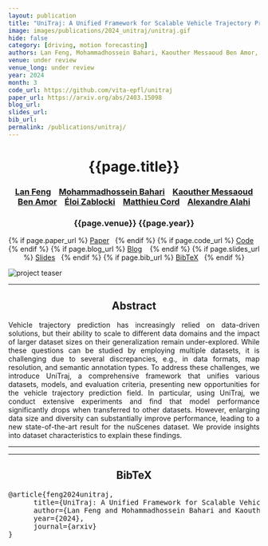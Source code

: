 ```yaml
---
layout: publication
title: "UniTraj: A Unified Framework for Scalable Vehicle Trajectory Prediction" 
image: images/publications/2024_unitraj/unitraj.gif
hide: false
category: [driving, motion forecasting]
authors: Lan Feng, Mohammadhossein Bahari, Kaouther Messaoud Ben Amor, Éloi Zablocki, Matthieu Cord, Alexandre Alahi
venue: under review
venue_long: under review
year: 2024
month: 3
code_url: https://github.com/vita-epfl/unitraj
paper_url: https://arxiv.org/abs/2403.15098
blog_url: 
slides_url: 
bib_url: 
permalink: /publications/unitraj/
---
```


<h1 align="center"> {{page.title}} </h1>
<!-- Simple call of authors -->
<!-- <h3 align="center"> {{page.authors}} </h3> -->
<!-- Alternatively you can add links to author pages -->
<h3 align="center"> <a href="https://alan-lanfeng.github.io/">Lan Feng</a> &nbsp;&nbsp; <a href="https://mohammadhossein-bahari.github.io/">Mohammadhossein Bahari</a> &nbsp;&nbsp; <a href="https://scholar.google.com/citations?user=X0teZIAAAAAJ">Kaouther Messaoud Ben Amor</a> &nbsp;&nbsp; <a href="https://scholar.google.fr/citations?user=dOkbUmEAAAAJ">Éloi Zablocki</a> &nbsp;&nbsp; <a href="https://cord.isir.upmc.fr/">Matthieu Cord</a> &nbsp;&nbsp; <a href="https://people.epfl.ch/alexandre.alahi">Alexandre Alahi</a></h3>


<h3 align="center"> {{page.venue}} {{page.year}} </h3>

<div align="center">
  <p>
    {% if page.paper_url %}
    <a href="{{ page.paper_url }}"><i class="far fa-file-pdf"></i> Paper</a>&nbsp;&nbsp;
    {% endif %}
    {% if page.code_url %}
    <a href="{{ page.code_url }}"><i class="fab fa-github"></i> Code</a> &nbsp;&nbsp;
    {% endif %}
    {% if page.blog_url %}
    <a href="{{ page.blog_url }}"><i class="fab fa-blogger"></i> Blog</a> &nbsp;&nbsp;
    {% endif %}
    {% if page.slides_url %}
    <a href="{{ page.slides_url }}"><i class="far fa-file-pdf"></i> Slides</a>&nbsp;&nbsp;
    {% endif %}
    {% if page.bib_url %}
    <a href="{{ page.bib_url}}"><i class="far fa-file-alt"></i> BibTeX</a>&nbsp;&nbsp;
    {% endif %}
  </p>
</div>


<div class="publication-teaser">
    <img src="../../{{ page.image }}" alt="project teaser"/>
</div>


<hr>

<h2  align="center"> Abstract</h2>

<p align="justify">Vehicle trajectory prediction has increasingly relied on data-driven solutions, but their ability to scale to different data domains and the impact of larger dataset sizes on their generalization remain under-explored. While these questions can be studied by employing multiple datasets, it is challenging due to several discrepancies, e.g., in data formats, map resolution, and semantic annotation types. To address these challenges, we introduce UniTraj, a comprehensive framework that unifies various datasets, models, and evaluation criteria, presenting new opportunities for the vehicle trajectory prediction field. In particular, using UniTraj, we conduct extensive experiments and find that model performance significantly drops when transferred to other datasets. However, enlarging data size and diversity can substantially improve performance, leading to a new state-of-the-art result for the nuScenes dataset. We provide insights into dataset characteristics to explain these findings.</p>

<hr>
<hr>

<h2  align="center">BibTeX</h2>
<left>
  <pre class="bibtex-box">
@article{feng2024unitraj,
      title={UniTraj: A Unified Framework for Scalable Vehicle Trajectory Prediction},
      author={Lan Feng and Mohammadhossein Bahari and Kaouther Messaoud Ben Amor and {\'{E}}loi Zablocki and Matthieu Cord and Alexandre Alahi},
      year={2024},
      journal={arxiv}
}
</pre>
</left>

<br>
